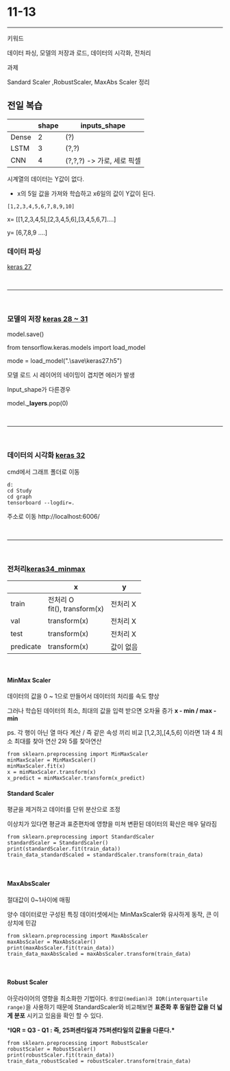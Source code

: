 # 11-13



---------------

키워드

데이터 파싱, 모델의 저장과 로드, 데이터의 시각화, 전처리

과제 

Sandard Scaler ,RobustScaler, MaxAbs Scaler 정리

## 전일 복습

|       | shape | inputs_shape               |
| ----- | ----- | -------------------------- |
| Dense | 2     | (?)                        |
| LSTM  | 3     | (?,?)                      |
| CNN   | 4     | (?,?,?) -> 가로, 세로 픽셀 |

시계열의 데이터는 Y값이 없다. 

- x의 5일 값을 가져와 학습하고 x6일의 값이 Y값이 된다.

`[1,2,3,4,5,6,7,8,9,10]`

x= [[1,2,3,4,5],[2,3,4,5,6],[3,4,5,6,7]....]

y= [6,7,8,9 ....]



### 데이터 파싱  
<a href='https://github.com/Kmmanki/bit_seoul/blob/main/keras/keras27_Dense_split.py'>keras 27</a>

<br>

------

<br>

### 모델의 저장 <a href='https://github.com/Kmmanki/bit_seoul/blob/main/keras/keras28_save.py'>keras 28 ~ 31</a>
model.save()

from tensorflow.keras.models import load_model

mode = load_model(".\save\keras27.h5")

모델 로드 시 레이어의 네이밍이 겹치면 에러가 발생

Input_shape가 다른경우

 model.**_layers**.pop(0)



<br>

------

<br>

### 데이터의 시각화 <a href='https://github.com/Kmmanki/bit_seoul/blob/main/keras/keras32_hist.py'>keras 32</a>

cmd에서 그래프 폴더로 이동 

```
d:
cd Study
cd graph
tensorboard --logdir=.
```

주소로 이동 http://localhost:6006/

<br>

------

<br>

### 전처리<a href='https://github.com/Kmmanki/bit_seoul/blob/main/keras/keras34_minmax.py'>keras34_minmax</a>

|           | x                                 | y         |
| :-------- | --------------------------------- | --------- |
| train     | 전처리 O<br />fit(), transform(x) | 전처리 X  |
| val       | transform(x)                      | 전처리 X  |
| test      | transform(x)                      | 전처리 X  |
| predicate | transform(x)                      | 값이 없음 |

<br>

#### MinMax Scaler

데이터의 값을 0 ~ 1으로 만들어서 데이터의 처리를 속도 향상

그러나 학습된 데이터의 최소, 최대의 값을 입력 받으면 오차율 증가 **x - min / max -min**

ps. 각 행이 아닌 열 마다 계산 / 즉 같은 속성 끼리 비교 [1,2,3],[4,5,6] 이라면 1과 4 최소 최대를 찾아 연산 2와 5를 찾아연산

```
from sklearn.preprocessing import MinMaxScaler
minMaxScaler = MinMaxScaler()
minMaxScaler.fit(x)
x = minMaxScaler.transform(x)
x_predict = minMaxScaler.transform(x_predict)
```

#### Standard Scaler

평균을 제거하고 데이터를 단위 분산으로 조정

이상치가 있다면 평균과 표준편차에 영향을 미쳐 변환된 데이터의 확산은 매우 달라짐

```
from sklearn.preprocessing import StandardScaler
standardScaler = StandardScaler()
print(standardScaler.fit(train_data))
train_data_standardScaled = standardScaler.transform(train_data)
```

<br>

#### MaxAbsScaler

절대값이 0~1사이에 매핑

 양수 데이터로만 구성된 특징 데이터셋에서는 MinMaxScaler와 유사하게 동작, 큰 이상치에 민감

```
from sklearn.preprocessing import MaxAbsScaler
maxAbsScaler = MaxAbsScaler()
print(maxAbsScaler.fit(train_data))
train_data_maxAbsScaled = maxAbsScaler.transform(train_data)
```

<br>

#### Robust Scaler

아웃라이어의 영향을 최소화한 기법이다. `중앙값(median)과 IQR(interquartile range)`을 사용하기 때문에 StandardScaler와 비교해보면 **표준화 후 동일한 값을 더 넓게 분포** 시키고 있음을 확인 할 수 있다.

***IQR = Q3 - Q1 : 즉, 25퍼센타일과 75퍼센타일의 값들을 다룬다.\***

```
from sklearn.preprocessing import RobustScaler
robustScaler = RobustScaler()
print(robustScaler.fit(train_data))
train_data_robustScaled = robustScaler.transform(train_data)
```